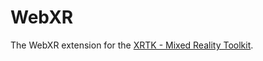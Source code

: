 # WebXR

The WebXR extension for the [XRTK - Mixed Reality Toolkit](https://github.com/XRTK/XRTK-Core).
